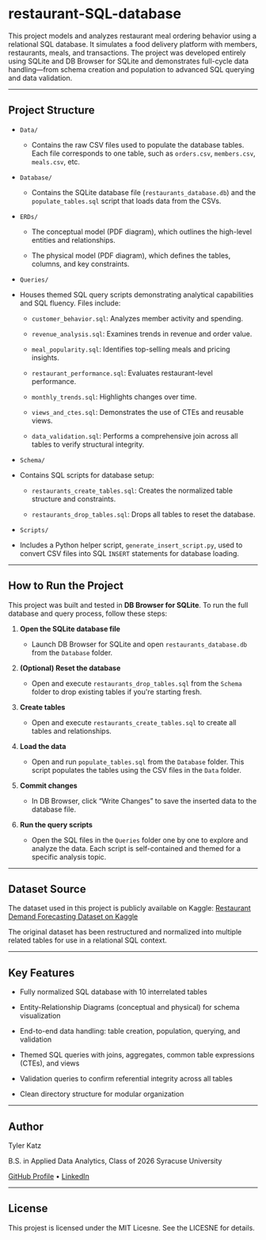 # restaurant-SQL-database

This project models and analyzes restaurant meal ordering behavior using a relational SQL database. It simulates a food delivery platform with members, restaurants, meals, and transactions. The project was developed entirely using SQLite and DB Browser for SQLite and demonstrates full-cycle data handling—from schema creation and population to advanced SQL querying and data validation.

---

## Project Structure

- `Data/`
    - Contains the raw CSV files used to populate the database tables. Each file corresponds to one table, such as `orders.csv`, `members.csv`, `meals.csv`, etc.

- `Database/`
    - Contains the SQLite database file (`restaurants_database.db`) and the `populate_tables.sql` script that loads data from the CSVs.

- `ERDs/`

    - The conceptual model (PDF diagram), which outlines the high-level entities and relationships.

    - The physical model (PDF diagram), which defines the tables, columns, and key constraints.

- `Queries/`
- Houses themed SQL query scripts demonstrating analytical capabilities and SQL fluency. Files include:

    - `customer_behavior.sql`: Analyzes member activity and spending.

    - `revenue_analysis.sql`: Examines trends in revenue and order value.

    - `meal_popularity.sql`: Identifies top-selling meals and pricing insights.

    - `restaurant_performance.sql`: Evaluates restaurant-level performance.

    - `monthly_trends.sql`: Highlights changes over time.

    - `views_and_ctes.sql`: Demonstrates the use of CTEs and reusable views.

    - `data_validation.sql`: Performs a comprehensive join across all tables to verify structural integrity.

- `Schema/`
- Contains SQL scripts for database setup:

    - `restaurants_create_tables.sql`: Creates the normalized table structure and constraints.

    - `restaurants_drop_tables.sql`: Drops all tables to reset the database.

- `Scripts/`
- Includes a Python helper script, `generate_insert_script.py`, used to convert CSV files into SQL `INSERT` statements for database loading.

---

## How to Run the Project

This project was built and tested in **DB Browser for SQLite**. To run the full database and query process, follow these steps:

1. **Open the SQLite database file**
    - Launch DB Browser for SQLite and open `restaurants_database.db` from the `Database` folder.

2. **(Optional) Reset the database**
    - Open and execute `restaurants_drop_tables.sql` from the `Schema` folder to drop existing tables if you're starting fresh.

3. **Create tables**
    - Open and execute `restaurants_create_tables.sql` to create all tables and relationships.

4. **Load the data**
    - Open and run `populate_tables.sql` from the `Database` folder. This script populates the tables using the CSV files in the `Data` folder.

5. **Commit changes**
    - In DB Browser, click “Write Changes” to save the inserted data to the database file.

6. **Run the query scripts**
    - Open the SQL files in the `Queries` folder one by one to explore and analyze the data. Each script is self-contained and themed for a specific analysis topic.

---

## Dataset Source

The dataset used in this project is publicly available on Kaggle:
[Restaurant Demand Forecasting Dataset on Kaggle](https://www.kaggle.com/datasets/vainero/restaurants-customers-orders-dataset/data)

The original dataset has been restructured and normalized into multiple related tables for use in a relational SQL context.

---

## Key Features

- Fully normalized SQL database with 10 interrelated tables

- Entity-Relationship Diagrams (conceptual and physical) for schema visualization

- End-to-end data handling: table creation, population, querying, and validation

- Themed SQL queries with joins, aggregates, common table expressions (CTEs), and views

- Validation queries to confirm referential integrity across all tables

- Clean directory structure for modular organization

---

## Author

Tyler Katz

B.S. in Applied Data Analytics, Class of 2026
Syracuse University

[GitHub Profile](https://github.com/tkatz123) • [LinkedIn](https://www.linkedin.com/in/tylerkatz1/)

---

## License

This projest is licensed under the MIT Licesne. See the LICESNE for details.